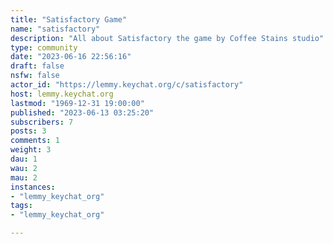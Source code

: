 ```yaml
---
title: "Satisfactory Game" 
name: "satisfactory"
description: "All about Satisfactory the game by Coffee Stains studio"
type: community
date: "2023-06-16 22:56:16"
draft: false
nsfw: false
actor_id: "https://lemmy.keychat.org/c/satisfactory"
host: lemmy.keychat.org
lastmod: "1969-12-31 19:00:00"
published: "2023-06-13 03:25:20"
subscribers: 7
posts: 3
comments: 1
weight: 3
dau: 1
wau: 2
mau: 2
instances:
- "lemmy_keychat_org"
tags: 
- "lemmy_keychat_org"

---
```

